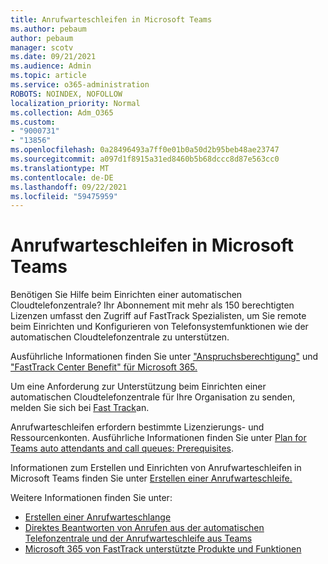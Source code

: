 ```yaml
---
title: Anrufwarteschleifen in Microsoft Teams
ms.author: pebaum
author: pebaum
manager: scotv
ms.date: 09/21/2021
ms.audience: Admin
ms.topic: article
ms.service: o365-administration
ROBOTS: NOINDEX, NOFOLLOW
localization_priority: Normal
ms.collection: Adm_O365
ms.custom:
- "9000731"
- "13856"
ms.openlocfilehash: 0a28496493a7ff0e01b0a50d2b95beb48ae23747
ms.sourcegitcommit: a097d1f8915a31ed8460b5b68dccc8d87e563cc0
ms.translationtype: MT
ms.contentlocale: de-DE
ms.lasthandoff: 09/22/2021
ms.locfileid: "59475959"
---
```

# <a name="call-queues-in-microsoft-teams"></a>Anrufwarteschleifen in Microsoft Teams

Benötigen Sie Hilfe beim Einrichten einer automatischen Cloudtelefonzentrale? Ihr Abonnement mit mehr als 150 berechtigten Lizenzen umfasst den Zugriff auf FastTrack Spezialisten, um Sie remote beim Einrichten und Konfigurieren von Telefonsystemfunktionen wie der automatischen Cloudtelefonzentrale zu unterstützen.

Ausführliche Informationen finden Sie unter ["Anspruchsberechtigung"](https://docs.microsoft.com/fasttrack/eligibility) und ["FastTrack Center Benefit" für Microsoft 365.](https://docs.microsoft.com/fasttrack/introduction#what-is-fasttrack-for-microsoft-365)

Um eine Anforderung zur Unterstützung beim Einrichten einer automatischen Cloudtelefonzentrale für Ihre Organisation zu senden, melden Sie sich bei [Fast Track](https://www.microsoft.com/fasttrack?rtc=1)an.

Anrufwarteschleifen erfordern bestimmte Lizenzierungs- und Ressourcenkonten. Ausführliche Informationen finden Sie unter [Plan for Teams auto attendants and call queues: Prerequisites](https://docs.microsoft.com/microsoftteams/plan-auto-attendant-call-queue#prerequisites).

Informationen zum Erstellen und Einrichten von Anrufwarteschleifen in Microsoft Teams finden Sie unter [Erstellen einer Anrufwarteschleife.](https://docs.microsoft.com/microsoftteams/create-a-phone-system-call-queue) 

Weitere Informationen finden Sie unter:

- [Erstellen einer Anrufwarteschlange](https://docs.microsoft.com/microsoftteams/create-a-phone-system-call-queue)
- [Direktes Beantworten von Anrufen aus der automatischen Telefonzentrale und der Anrufwarteschleife aus Teams](https://docs.microsoft.com/microsoftteams/answer-auto-attendant-and-call-queue-calls)
- [Microsoft 365 von FastTrack unterstützte Produkte und Funktionen](https://docs.microsoft.com/fasttrack/products-and-capabilities#office-365)